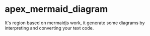 # apex_mermaid_diagram
It's region based on mermaidjs work, it generate some diagrams by interpreting and converting your text code.
